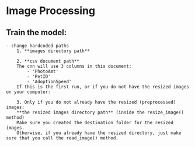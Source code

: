 # Image Processing

## Train the model:
	- change hardcoded paths
		1. **images directory path**
		
		2. **csv document path** 
		The cnn will use 3 columns in this document: 
			- 'PhotoAmt'
			- 'PetID'
			- 'AdoptionSpeed'
		If this is the first run, or if you do not have the resized images on your computer:
		
		3. Only if you do not already have the resized (preprocessed) images:
		**the resized images directory path** (inside the resize_image() method)
		Make sure you created the destination folder for the resized images.
		Otherwise, if you already have the resized directory, just make sure that you call the read_image() method.
		
		
